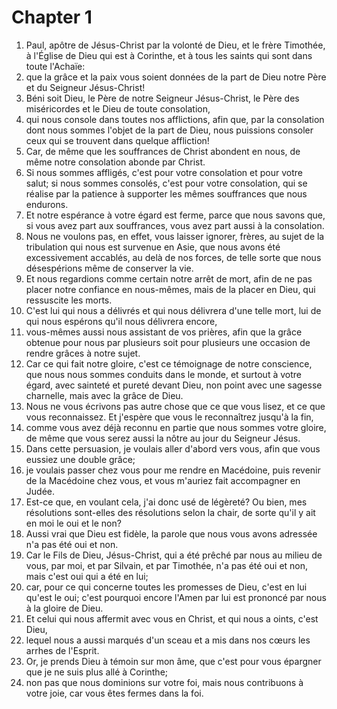 # Chapter 1

1. Paul, apôtre de Jésus-Christ par la volonté de Dieu, et le frère Timothée, à l'Église de Dieu qui est à Corinthe, et à tous les saints qui sont dans toute l'Achaïe:
2. que la grâce et la paix vous soient données de la part de Dieu notre Père et du Seigneur Jésus-Christ!
3. Béni soit Dieu, le Père de notre Seigneur Jésus-Christ, le Père des miséricordes et le Dieu de toute consolation,
4. qui nous console dans toutes nos afflictions, afin que, par la consolation dont nous sommes l'objet de la part de Dieu, nous puissions consoler ceux qui se trouvent dans quelque affliction!
5. Car, de même que les souffrances de Christ abondent en nous, de même notre consolation abonde par Christ.
6. Si nous sommes affligés, c'est pour votre consolation et pour votre salut; si nous sommes consolés, c'est pour votre consolation, qui se réalise par la patience à supporter les mêmes souffrances que nous endurons.
7. Et notre espérance à votre égard est ferme, parce que nous savons que, si vous avez part aux souffrances, vous avez part aussi à la consolation.
8. Nous ne voulons pas, en effet, vous laisser ignorer, frères, au sujet de la tribulation qui nous est survenue en Asie, que nous avons été excessivement accablés, au delà de nos forces, de telle sorte que nous désespérions même de conserver la vie.
9. Et nous regardions comme certain notre arrêt de mort, afin de ne pas placer notre confiance en nous-mêmes, mais de la placer en Dieu, qui ressuscite les morts.
10. C'est lui qui nous a délivrés et qui nous délivrera d'une telle mort, lui de qui nous espérons qu'il nous délivrera encore,
11. vous-mêmes aussi nous assistant de vos prières, afin que la grâce obtenue pour nous par plusieurs soit pour plusieurs une occasion de rendre grâces à notre sujet.
12. Car ce qui fait notre gloire, c'est ce témoignage de notre conscience, que nous nous sommes conduits dans le monde, et surtout à votre égard, avec sainteté et pureté devant Dieu, non point avec une sagesse charnelle, mais avec la grâce de Dieu.
13. Nous ne vous écrivons pas autre chose que ce que vous lisez, et ce que vous reconnaissez. Et j'espère que vous le reconnaîtrez jusqu'à la fin,
14. comme vous avez déjà reconnu en partie que nous sommes votre gloire, de même que vous serez aussi la nôtre au jour du Seigneur Jésus.
15. Dans cette persuasion, je voulais aller d'abord vers vous, afin que vous eussiez une double grâce;
16. je voulais passer chez vous pour me rendre en Macédoine, puis revenir de la Macédoine chez vous, et vous m'auriez fait accompagner en Judée.
17. Est-ce que, en voulant cela, j'ai donc usé de légèreté? Ou bien, mes résolutions sont-elles des résolutions selon la chair, de sorte qu'il y ait en moi le oui et le non?
18. Aussi vrai que Dieu est fidèle, la parole que nous vous avons adressée n'a pas été oui et non.
19. Car le Fils de Dieu, Jésus-Christ, qui a été prêché par nous au milieu de vous, par moi, et par Silvain, et par Timothée, n'a pas été oui et non, mais c'est oui qui a été en lui;
20. car, pour ce qui concerne toutes les promesses de Dieu, c'est en lui qu'est le oui; c'est pourquoi encore l'Amen par lui est prononcé par nous à la gloire de Dieu.
21. Et celui qui nous affermit avec vous en Christ, et qui nous a oints, c'est Dieu,
22. lequel nous a aussi marqués d'un sceau et a mis dans nos cœurs les arrhes de l'Esprit.
23. Or, je prends Dieu à témoin sur mon âme, que c'est pour vous épargner que je ne suis plus allé à Corinthe;
24. non pas que nous dominions sur votre foi, mais nous contribuons à votre joie, car vous êtes fermes dans la foi.


